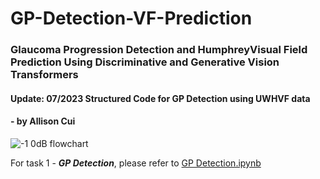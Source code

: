 # GP-Detection-VF-Prediction
### Glaucoma Progression Detection and HumphreyVisual Field Prediction Using Discriminative and Generative Vision Transformers ###

#### Update: 07/2023 Structured Code for GP Detection using UWHVF data ####
#### - by Allison Cui ####



![-1 0dB flowchart](https://user-images.githubusercontent.com/117670714/216805054-87b6f584-880f-4a32-85b1-6656ad578dd3.png)


For task 1 - ***GP Detection***, please refer to [GP Detection.ipynb](https://github.com/AI4VSLab/GP-Detection-VF-Prediction/blob/main/GP_Detection.ipynb)
